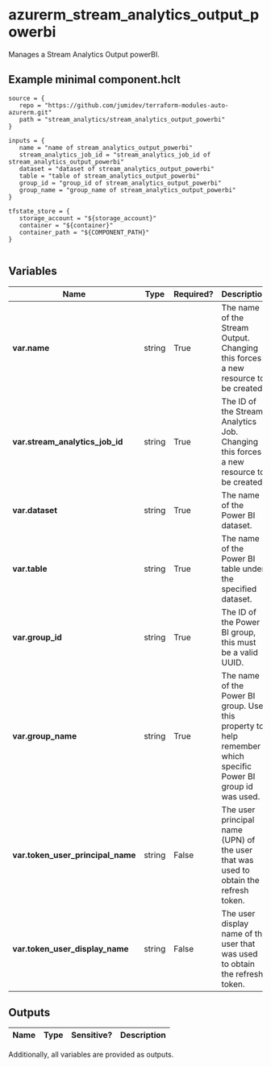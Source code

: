 # azurerm_stream_analytics_output_powerbi

Manages a Stream Analytics Output powerBI.

## Example minimal component.hclt

```hcl
source = {
   repo = "https://github.com/jumidev/terraform-modules-auto-azurerm.git" 
   path = "stream_analytics/stream_analytics_output_powerbi" 
}

inputs = {
   name = "name of stream_analytics_output_powerbi" 
   stream_analytics_job_id = "stream_analytics_job_id of stream_analytics_output_powerbi" 
   dataset = "dataset of stream_analytics_output_powerbi" 
   table = "table of stream_analytics_output_powerbi" 
   group_id = "group_id of stream_analytics_output_powerbi" 
   group_name = "group_name of stream_analytics_output_powerbi" 
}

tfstate_store = {
   storage_account = "${storage_account}" 
   container = "${container}" 
   container_path = "${COMPONENT_PATH}" 
}


```

## Variables

| Name | Type | Required? |  Description |
| ---- | ---- | --------- |  ----------- |
| **var.name** | string | True | The name of the Stream Output. Changing this forces a new resource to be created. | 
| **var.stream_analytics_job_id** | string | True | The ID of the Stream Analytics Job. Changing this forces a new resource to be created. | 
| **var.dataset** | string | True | The name of the Power BI dataset. | 
| **var.table** | string | True | The name of the Power BI table under the specified dataset. | 
| **var.group_id** | string | True | The ID of the Power BI group, this must be a valid UUID. | 
| **var.group_name** | string | True | The name of the Power BI group. Use this property to help remember which specific Power BI group id was used. | 
| **var.token_user_principal_name** | string | False | The user principal name (UPN) of the user that was used to obtain the refresh token. | 
| **var.token_user_display_name** | string | False | The user display name of the user that was used to obtain the refresh token. | 



## Outputs

| Name | Type | Sensitive? | Description |
| ---- | ---- | --------- | --------- |

Additionally, all variables are provided as outputs.
